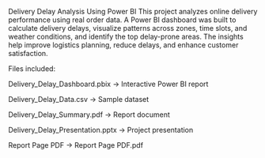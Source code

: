 Delivery Delay Analysis Using Power BI
This project analyzes online delivery performance using real order data. A Power BI dashboard was built to calculate delivery delays, visualize patterns across zones, time slots, and weather conditions, and identify the top delay-prone areas. The insights help improve logistics planning, reduce delays, and enhance customer satisfaction.

Files included:

Delivery_Delay_Dashboard.pbix → Interactive Power BI report

Delivery_Delay_Data.csv → Sample dataset

Delivery_Delay_Summary.pdf → Report document

Delivery_Delay_Presentation.pptx → Project presentation

Report Page PDF -> Report Page PDF.pdf
